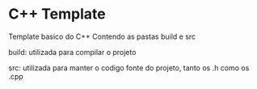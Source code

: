 # C++ Template

Template basico do C++ 
Contendo as pastas build e src

build: utilizada para compilar o projeto

src: utilizada para manter o codigo fonte do projeto, tanto os .h como os .cpp